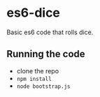 # es6-dice
Basic es6 code that rolls dice. 

## Running the code

* clone the repo
* `npm install`
* `node bootstrap.js`
